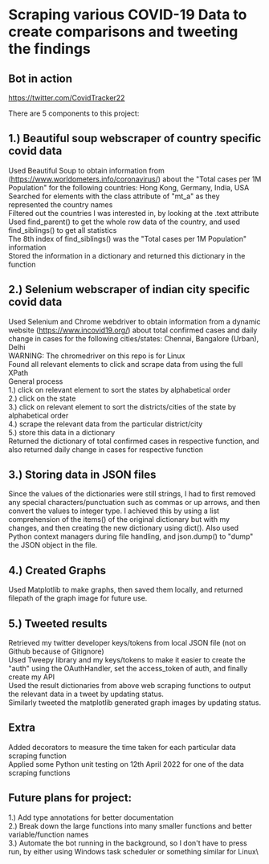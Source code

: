 # Scraping various COVID-19 Data to create comparisons and tweeting the findings

## Bot in action
https://twitter.com/CovidTracker22

There are 5 components to this project:

## 1.) Beautiful soup webscraper of country specific covid data
Used Beautiful Soup to obtain information from (https://www.worldometers.info/coronavirus/) about the "Total cases per 1M Population" for the following countries: Hong Kong, Germany, India, USA\
Searched for elements with the class attribute of "mt_a" as they represented the country names\
Filtered out the countries I was interested in, by looking at the .text attribute\
Used find_parent() to get the whole row data of the country, and used find_siblings() to get all statistics\
The 8th index of find_siblings() was the "Total cases per 1M Population" information\
Stored the information in a dictionary and returned this dictionary in the function 

## 2.) Selenium webscraper of indian city specific covid data
Used Selenium and Chrome webdriver to obtain information from a dynamic website (https://www.incovid19.org/) about total confirmed cases and daily change in cases for the following cities/states:
Chennai, Bangalore (Urban), Delhi\
WARNING: The chromedriver on this repo is for Linux\
Found all relevant elements to click and scrape data from using the full XPath \
General process\
1.) click on relevant element to sort the states by alphabetical order\
2.) click on the state\
3.) click on relevant element to sort the districts/cities of the state by alphabetical order\
4.) scrape the relevant data from the particular district/city\
5.) store this data in a dictionary\
Returned the dictionary of total confirmed cases in respective function, and also returned daily change in cases for respective function

## 3.) Storing data in JSON files
Since the values of the dictionaries were still strings, I had to first removed any special characters/punctuation such as commas or up arrows, and then convert the values to integer type. I achieved this by using a list comprehension of the items() of the original dictionary but with my changes, and then creating the new dictionary using dict(). Also used Python context managers during file handling, and json.dump() to "dump" the JSON object in the file. 

## 4.) Created Graphs
Used Matplotlib to make graphs, then saved them locally, and returned filepath of the graph image for future use. 


## 5.) Tweeted results
Retrieved my twitter developer keys/tokens from local JSON file (not on Github because of Gitignore)\
Used Tweepy library and my keys/tokens to make it easier to create the "auth" using the OAuthHandler, set the access_token of auth, and finally create my API\
Used the result dictionaries from above web scraping functions to output the relevant data in a tweet by updating status.\
Similarly tweeted the matplotlib generated graph images by updating status. 


## Extra
Added decorators to measure the time taken for each particular data scraping function\
Applied some Python unit testing on 12th April 2022 for one of the data scraping functions


## Future plans for project:
1.) Add type annotations for better documentation\
2.) Break down the large functions into many smaller functions and better variable/function names\
3.) Automate the bot running in the background, so I don't have to press run, by either using Windows task scheduler or something similar for Linux\
